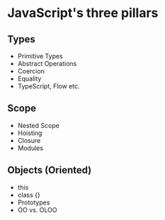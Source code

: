 # JavaScript's three pillars

## Types

- Primitive Types
- Abstract Operations
- Coercion
- Equality
- TypeScript, Flow etc.

## Scope

- Nested Scope
- Hoisting
- Closure
- Modules

## Objects (Oriented)

- this
- class {}
- Prototypes
- OO vs. OLOO
